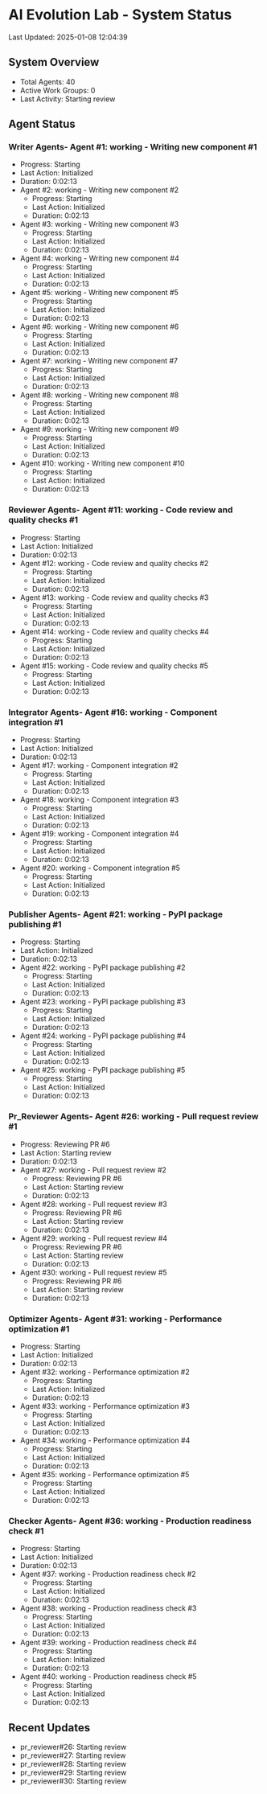 # AI Evolution Lab - System Status
Last Updated: 2025-01-08 12:04:39

## System Overview
- Total Agents: 40
- Active Work Groups: 0
- Last Activity: Starting review

## Agent Status

### Writer Agents- Agent #1: working - Writing new component #1
  - Progress: Starting
  - Last Action: Initialized
  - Duration: 0:02:13
- Agent #2: working - Writing new component #2
  - Progress: Starting
  - Last Action: Initialized
  - Duration: 0:02:13
- Agent #3: working - Writing new component #3
  - Progress: Starting
  - Last Action: Initialized
  - Duration: 0:02:13
- Agent #4: working - Writing new component #4
  - Progress: Starting
  - Last Action: Initialized
  - Duration: 0:02:13
- Agent #5: working - Writing new component #5
  - Progress: Starting
  - Last Action: Initialized
  - Duration: 0:02:13
- Agent #6: working - Writing new component #6
  - Progress: Starting
  - Last Action: Initialized
  - Duration: 0:02:13
- Agent #7: working - Writing new component #7
  - Progress: Starting
  - Last Action: Initialized
  - Duration: 0:02:13
- Agent #8: working - Writing new component #8
  - Progress: Starting
  - Last Action: Initialized
  - Duration: 0:02:13
- Agent #9: working - Writing new component #9
  - Progress: Starting
  - Last Action: Initialized
  - Duration: 0:02:13
- Agent #10: working - Writing new component #10
  - Progress: Starting
  - Last Action: Initialized
  - Duration: 0:02:13

### Reviewer Agents- Agent #11: working - Code review and quality checks #1
  - Progress: Starting
  - Last Action: Initialized
  - Duration: 0:02:13
- Agent #12: working - Code review and quality checks #2
  - Progress: Starting
  - Last Action: Initialized
  - Duration: 0:02:13
- Agent #13: working - Code review and quality checks #3
  - Progress: Starting
  - Last Action: Initialized
  - Duration: 0:02:13
- Agent #14: working - Code review and quality checks #4
  - Progress: Starting
  - Last Action: Initialized
  - Duration: 0:02:13
- Agent #15: working - Code review and quality checks #5
  - Progress: Starting
  - Last Action: Initialized
  - Duration: 0:02:13

### Integrator Agents- Agent #16: working - Component integration #1
  - Progress: Starting
  - Last Action: Initialized
  - Duration: 0:02:13
- Agent #17: working - Component integration #2
  - Progress: Starting
  - Last Action: Initialized
  - Duration: 0:02:13
- Agent #18: working - Component integration #3
  - Progress: Starting
  - Last Action: Initialized
  - Duration: 0:02:13
- Agent #19: working - Component integration #4
  - Progress: Starting
  - Last Action: Initialized
  - Duration: 0:02:13
- Agent #20: working - Component integration #5
  - Progress: Starting
  - Last Action: Initialized
  - Duration: 0:02:13

### Publisher Agents- Agent #21: working - PyPI package publishing #1
  - Progress: Starting
  - Last Action: Initialized
  - Duration: 0:02:13
- Agent #22: working - PyPI package publishing #2
  - Progress: Starting
  - Last Action: Initialized
  - Duration: 0:02:13
- Agent #23: working - PyPI package publishing #3
  - Progress: Starting
  - Last Action: Initialized
  - Duration: 0:02:13
- Agent #24: working - PyPI package publishing #4
  - Progress: Starting
  - Last Action: Initialized
  - Duration: 0:02:13
- Agent #25: working - PyPI package publishing #5
  - Progress: Starting
  - Last Action: Initialized
  - Duration: 0:02:13

### Pr_Reviewer Agents- Agent #26: working - Pull request review #1
  - Progress: Reviewing PR #6
  - Last Action: Starting review
  - Duration: 0:02:13
- Agent #27: working - Pull request review #2
  - Progress: Reviewing PR #6
  - Last Action: Starting review
  - Duration: 0:02:13
- Agent #28: working - Pull request review #3
  - Progress: Reviewing PR #6
  - Last Action: Starting review
  - Duration: 0:02:13
- Agent #29: working - Pull request review #4
  - Progress: Reviewing PR #6
  - Last Action: Starting review
  - Duration: 0:02:13
- Agent #30: working - Pull request review #5
  - Progress: Reviewing PR #6
  - Last Action: Starting review
  - Duration: 0:02:13

### Optimizer Agents- Agent #31: working - Performance optimization #1
  - Progress: Starting
  - Last Action: Initialized
  - Duration: 0:02:13
- Agent #32: working - Performance optimization #2
  - Progress: Starting
  - Last Action: Initialized
  - Duration: 0:02:13
- Agent #33: working - Performance optimization #3
  - Progress: Starting
  - Last Action: Initialized
  - Duration: 0:02:13
- Agent #34: working - Performance optimization #4
  - Progress: Starting
  - Last Action: Initialized
  - Duration: 0:02:13
- Agent #35: working - Performance optimization #5
  - Progress: Starting
  - Last Action: Initialized
  - Duration: 0:02:13

### Checker Agents- Agent #36: working - Production readiness check #1
  - Progress: Starting
  - Last Action: Initialized
  - Duration: 0:02:13
- Agent #37: working - Production readiness check #2
  - Progress: Starting
  - Last Action: Initialized
  - Duration: 0:02:13
- Agent #38: working - Production readiness check #3
  - Progress: Starting
  - Last Action: Initialized
  - Duration: 0:02:13
- Agent #39: working - Production readiness check #4
  - Progress: Starting
  - Last Action: Initialized
  - Duration: 0:02:13
- Agent #40: working - Production readiness check #5
  - Progress: Starting
  - Last Action: Initialized
  - Duration: 0:02:13


## Recent Updates
- pr_reviewer#26: Starting review
- pr_reviewer#27: Starting review
- pr_reviewer#28: Starting review
- pr_reviewer#29: Starting review
- pr_reviewer#30: Starting review
